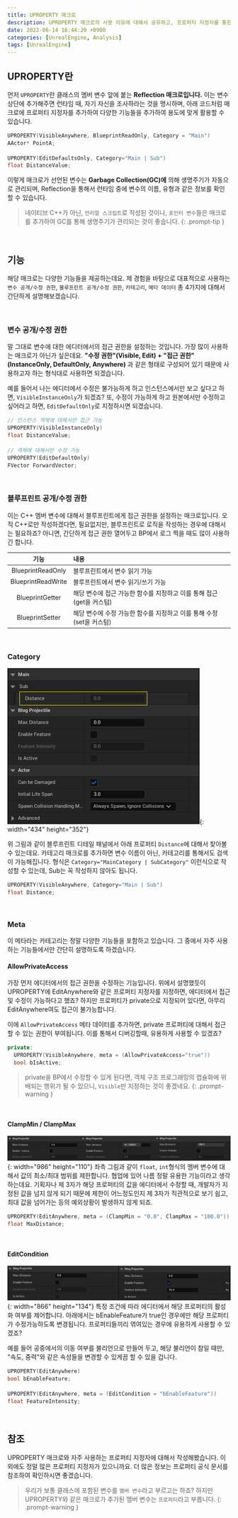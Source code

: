 ```yaml
---
title: UPROPERTY 매크로
description: UPROPERTY 매크로의 사용 이유에 대해서 공유하고, 프로퍼티 지정자를 통한 기능들에 대해서 살펴봅니다.
date: 2022-06-14 16:44:20 +0900
categories: [UnrealEngine, Analysis]
tags: [UnrealEngine]
---
```


## UPROPERTY란

먼저 `UPROPERTY`란 클래스의 멤버 변수 앞에 붙는 __Reflection 매크로입니다.__ 이는 변수 상단에 추가해주면 런타임 때, 자기 자신을 조사하라는 것을 명시하며, 아래 코드처럼 매크로에 프로퍼티 지정자를 추가하여 다양한 기능들을 추가하여 용도에 맞게 활용할 수 있습니다.

```cpp
UPROPERTY(VisibleAnywhere, BlueprintReadOnly, Category = "Main")
AActor* PointA;

UPROPERTY(EditDefaultsOnly, Category="Main | Sub")
float DistanceValue;
```

이렇게 매크로가 선언된 변수는 __Garbage Collection(GC)에__ 의해 생명주기가 자동으로 관리되며, Reflection을 통해서 런타임 중에 변수의 이름, 유형과 같은 정보를 확인할 수 있습니다. 

> 네이티브 C++가 아닌, `언리얼 스크립트`로 작성된 것이나, `포인터 변수`들은 매크로를 추가하여 GC를 통해 생명주기가 관리되는 것이 좋습니다.
{: .prompt-tip }

<br>

## 기능

해당 매크로는 다양한 기능들을 제공하는데요. 제 경험을 바탕으로 대표적으로 사용하는 `변수 공개/수정 권한`, `블루프린트 공개/수정 권한`, `카테고리`, `메타 데이터` 총 4가지에 대해서 간단하게 설명해보겠습니다.

<br>

### 변수 공개/수정 권한
 
말 그대로 변수에 대한 에디터에서의 접근 권한을 설정하는 것입니다. 가장 많이 사용하는 매크로가 아닌가 싶은데요. __"수정 권한"(Visible, Edit) + "접근 권한"(InstanceOnly, DefaultOnly, Anywhere)__ 과 같은 형태로 구성되어 있기 때문에 사용하고자 하는 형식대로 사용하면 되겠습니다. 

예를 들어서 나는 에디터에서 수정은 불가능하게 하고 인스턴스에서만 보고 싶다고 하면, `VisibleInstanceOnly`가 되겠죠? 또, 수정이 가능하게 하고 원본에서만 수정하고 싶어라고 하면, `EditDefaultOnly`로 지정하시면 되겠습니다.

```cpp
// 인스턴스 객체에 대해서만 접근 가능
UPROPERTY(VisibleInstanceOnly)
float DistanceValue;

// 객체에 대해서만 수정 가능
UPROPERTY(EditDefaultOnly)
FVector ForwardVector;
```

<br>

### 블루프린트 공개/수정 권한
  
이는 C++ 멤버 변수에 대해서 블루프린트에게 접근 권한을 설정하는 매크로입니다. 오직 C++로만 작성하겠다면, 필요없지만, 블루프린트로 로직을 작성하는 경우에 대해서는 필요하죠? 아니면, 간단하게 접근 권한 열어두고 BP에서 로그 찍을 때도 많이 사용하긴 합니다.

|기능|내용|
|:--:|:--|
|BlueprintReadOnly|블루프린트에서 변수 읽기 가능|
|BlueprintReadWrite|블루프린트에서 변수 읽기/쓰기 가능|
|BlueprintGetter|해당 변수에 접근 가능한 함수를 지정하고 이를 통해 접근 (get을 커스텀)|
|BlueprintSetter|해당 변수에 수정 가능한 함수를 지정하고 이를 통해 수정 (set을 커스텀)|

<br>

### Category

![Category](/assets/img/post/UPROPERTY_Macro/Category.png){: width="434" height="352"}

위 그림과 같이 블루프린트 디테일 패널에서 아래 프로퍼티 `Distance`에 대해서 찾아볼 수 있는데요. 카테고리 매크로를 추가하면 변수 이름이 아닌, 카테고리를 통해서도 검색이 가능해집니다. 형식은 `Category="MainCategory | SubCategory"` 이런식으로 작성할 수 있는데, Sub는 꼭 작성하지 않아도 됩니다. 

```cpp
UPROPERTY(VisibleAnywhere, Category="Main | Sub")
float Distance;	
```

<br>

### Meta  
  
이 메타라는 카테고리는 정말 다양한 기능들을 포함하고 있습니다. 그 중에서 자주 사용하는 기능들에서만 간단히 설명하도록 하겠습니다.

#### AllowPrivateAccess

가장 먼저 에디터에서의 접근 권한을 수정하는 기능입니다. 위에서 설명했듯이 UPROPERTY에 EditAnywhere와 같은 프로퍼티 지정자를 지정하면, 에디터에서 접근 및 수정이 가능하다고 했죠? 하지만 프로퍼티가 private으로 지정되어 있다면, 아무리 EditAnywhere여도 접근이 불가능합니다.
  
이에 `AllowPrivateAccess` 메타 데이터를 추가하면, private 프로퍼티에 대해서 접근할 수 있는 권한이 부여됩니다. 이를 통해서 디버깅할때, 유용하게 사용할 수 있겠죠?
  
```cpp
private:
  UPROPERTY(VisibleAnywhere, meta = (AllowPrivateAccess="true"))
  bool bIsActive;
```

> private을 BP에서 수정할 수 있게 된다면, 객체 구조 프로그래밍의 캡슐화에 위배되는 행위가 될 수 있으니, `Visible`만 지정하는 것이 좋겠네요.
{: .prompt-warning }

<br>

#### ClampMin / ClampMax

![Clamp](/assets/img/post/UPROPERTY_Macro/Clamp.png){: width="986" height="110"} 좌측 그림과 같이 `float`, `int`형식의 멤버 변수에 대해서 값의 최소/최대 범위를 제한합니다. 협업에 있어 나름 정말 유용한 기능이라고 생각하는데요. 기획자나 제 3자가 해당 프로퍼티의 값을 에디터에서 수정할 때, 개발자가 지정된 값을 넘지 않게 되기 때문에 제한이 어느정도인지 제 3자가 직관적으로 보기 쉽고, 최대 값을 넘어가는 등의 예외상황이 발생하지 않게 되죠.
  
```cpp
UPROPERTY(EditAnywhere, meta = (ClampMin = "0.0", ClampMax = "100.0"))
float MaxDistance;
```

<br>

#### EditCondition

![EditCondition](/assets/img/post/UPROPERTY_Macro/EditCondition.png){: width="866" height="134"} 특정 조건에 따라 에디터에서 해당 프로퍼티의 활성화 여부를 제어합니다. 아래에서는 bEnableFeature가 true인 경우에만 해당 프로퍼티가 수정가능하도록 변경됩니다. 프로퍼티들끼리 엮여있는 경우에 유용하게 사용할 수 있겠죠? 
  
예를 들어 공중에서의 이동 여부를 불리언으로 만들어 두고, 해당 불리언이 참일 때만, "속도, 중력"와 같은 속성들을 변경할 수 있게끔 할 수 있을 겁니다.

```cpp
UPROPERTY(EditAnywhere)
bool bEnableFeature;

UPROPERTY(EditAnywhere, meta = (EditCondition = "bEnableFeature"))
float FeatureIntensity;
```

<br>

## 참조

UPROPERTY 매크로와 자주 사용하는 프로퍼티 지정자에 대해서 작성해봤습니다. 이 외에도 정말 많은 프로퍼티 지정자가 있으니까요. 더 많은 정보는 프로퍼티 공식 문서를 참조하여 확인하시면 좋겠습니다.


> 우리가 보통 클래스에 포함된 변수를 `멤버 변수`라고 부르고는 하죠? 하지만 UPROPERTY와 같은 매크로가 추가된 멤버 변수는 `프로퍼티`라고 부릅니다.
{: .prompt-warning }